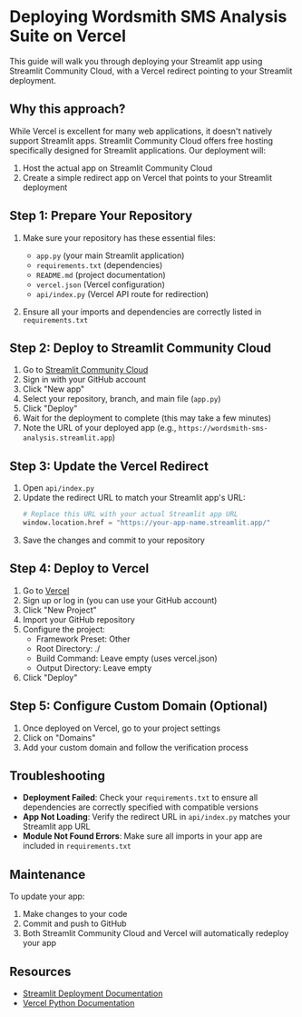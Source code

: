 # Deploying Wordsmith SMS Analysis Suite on Vercel

This guide will walk you through deploying your Streamlit app using Streamlit Community Cloud, with a Vercel redirect pointing to your Streamlit deployment.

## Why this approach?

While Vercel is excellent for many web applications, it doesn't natively support Streamlit apps. Streamlit Community Cloud offers free hosting specifically designed for Streamlit applications. Our deployment will:

1. Host the actual app on Streamlit Community Cloud
2. Create a simple redirect app on Vercel that points to your Streamlit deployment

## Step 1: Prepare Your Repository

1. Make sure your repository has these essential files:
   - `app.py` (your main Streamlit application)
   - `requirements.txt` (dependencies)
   - `README.md` (project documentation)
   - `vercel.json` (Vercel configuration)
   - `api/index.py` (Vercel API route for redirection)

2. Ensure all your imports and dependencies are correctly listed in `requirements.txt`

## Step 2: Deploy to Streamlit Community Cloud

1. Go to [Streamlit Community Cloud](https://streamlit.io/cloud)
2. Sign in with your GitHub account
3. Click "New app"
4. Select your repository, branch, and main file (`app.py`)
5. Click "Deploy"
6. Wait for the deployment to complete (this may take a few minutes)
7. Note the URL of your deployed app (e.g., `https://wordsmith-sms-analysis.streamlit.app`)

## Step 3: Update the Vercel Redirect

1. Open `api/index.py`
2. Update the redirect URL to match your Streamlit app's URL:
   ```python
   # Replace this URL with your actual Streamlit app URL
   window.location.href = "https://your-app-name.streamlit.app/"
   ```
3. Save the changes and commit to your repository

## Step 4: Deploy to Vercel

1. Go to [Vercel](https://vercel.com/)
2. Sign up or log in (you can use your GitHub account)
3. Click "New Project"
4. Import your GitHub repository
5. Configure the project:
   - Framework Preset: Other
   - Root Directory: ./
   - Build Command: Leave empty (uses vercel.json)
   - Output Directory: Leave empty
6. Click "Deploy"

## Step 5: Configure Custom Domain (Optional)

1. Once deployed on Vercel, go to your project settings
2. Click on "Domains"
3. Add your custom domain and follow the verification process

## Troubleshooting

- **Deployment Failed**: Check your `requirements.txt` to ensure all dependencies are correctly specified with compatible versions
- **App Not Loading**: Verify the redirect URL in `api/index.py` matches your Streamlit app URL
- **Module Not Found Errors**: Make sure all imports in your app are included in `requirements.txt`

## Maintenance

To update your app:
1. Make changes to your code
2. Commit and push to GitHub
3. Both Streamlit Community Cloud and Vercel will automatically redeploy your app

## Resources

- [Streamlit Deployment Documentation](https://docs.streamlit.io/streamlit-cloud/get-started)
- [Vercel Python Documentation](https://vercel.com/docs/functions/serverless-functions/runtimes/python)
